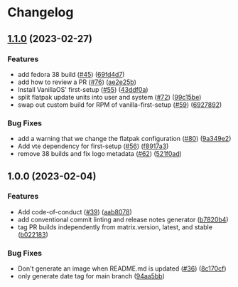 # Changelog

## [1.1.0](https://github.com/ublue-os/base/compare/v1.0.0...v1.1.0) (2023-02-27)


### Features

* add fedora 38 build ([#45](https://github.com/ublue-os/base/issues/45)) ([69fd4d7](https://github.com/ublue-os/base/commit/69fd4d7a57c5ce39331e47e8dedeb2a2f643190f))
* add how to review a PR ([#76](https://github.com/ublue-os/base/issues/76)) ([ae2e25b](https://github.com/ublue-os/base/commit/ae2e25b92f5ebebed2fcaad53ecfab651a639d12))
* Install VanillaOS' first-setup ([#55](https://github.com/ublue-os/base/issues/55)) ([43ddf0a](https://github.com/ublue-os/base/commit/43ddf0a123911f9dedc3a76dcfc314a7cb37e871))
* split flatpak update units into user and system ([#72](https://github.com/ublue-os/base/issues/72)) ([99c15be](https://github.com/ublue-os/base/commit/99c15be6f012cb590891c5ef16b2613dc538d144))
* swap out custom build for RPM of vanilla-first-setup ([#59](https://github.com/ublue-os/base/issues/59)) ([6927892](https://github.com/ublue-os/base/commit/6927892581dadf8f31419a0d9b070bb7268513ba))


### Bug Fixes

* add a warning that we change the flatpak configuration ([#80](https://github.com/ublue-os/base/issues/80)) ([9a349e2](https://github.com/ublue-os/base/commit/9a349e2625791b90c11f640938060344ec3e4bd5))
* Add vte dependency for first-setup ([#56](https://github.com/ublue-os/base/issues/56)) ([f8917a3](https://github.com/ublue-os/base/commit/f8917a3258196f85b8e3805f5ebcb1c9c0db06a7))
* remove 38 builds and fix logo metadata ([#62](https://github.com/ublue-os/base/issues/62)) ([521f0ad](https://github.com/ublue-os/base/commit/521f0adcda598a1bf494d969df375f0c0a03a10c))

## 1.0.0 (2023-02-04)


### Features

* Add code-of-conduct ([#39](https://github.com/ublue-os/base/issues/39)) ([aab8078](https://github.com/ublue-os/base/commit/aab8078cfdc7d2354e057a0ca4771d3a53d2df4c))
* add conventional commit linting and release notes generator ([b7820b4](https://github.com/ublue-os/base/commit/b7820b4ba312ca939d0dc977ed9f6a08d135324b))
* tag PR builds independently from matrix.version, latest, and stable ([b022183](https://github.com/ublue-os/base/commit/b02218386235e6d40a11a48b5b1171e9acf8d1eb))


### Bug Fixes

* Don't generate an image when README.md is updated ([#36](https://github.com/ublue-os/base/issues/36)) ([8c170cf](https://github.com/ublue-os/base/commit/8c170cfe89dd306eec0940f4dc50ed245c94bc2b))
* only generate date tag for main branch ([94aa5bb](https://github.com/ublue-os/base/commit/94aa5bb8df2aac0985d4c9422b19b0c03a3f25b0))
